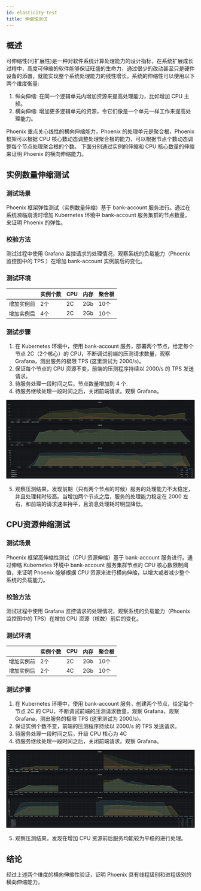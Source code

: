 ```yaml
---
id: elasticity-test
title: 伸缩性测试
---
```


## 概述

可伸缩性(可扩展性)是一种对软件系统计算处理能力的设计指标，在系统扩展成长过程中，高度可伸缩的软件能够保证旺盛的生命力，通过很少的改动甚至只是硬件设备的添置，就能实现整个系统处理能力的线性增长。系统的伸缩性可以使用以下两个维度衡量:

1. 纵向伸缩: 在同一个逻辑单元内增加资源来提高处理能力，比如增加 CPU 主频。
2. 横向伸缩: 增加更多逻辑单元的资源，令它们像是一个单元一样工作来提高处理能力。

Phoenix 重点关心线性的横向伸缩能力，Phoenix 的处理单元是聚合根，Phoenix 框架可以根据 CPU 核心数动态调整处理聚合根的能力，可以根据节点个数动态调整每个节点处理聚合根的个数。
下面分别通过实例的伸缩和 CPU 核心数量的伸缩来证明 Phoenix 的横向伸缩能力。

## 实例数量伸缩测试

### 测试场景

Phoenix 框架弹性测试（实例数量伸缩）基于 bank-account 服务进行。通过在系统濒临崩溃时增加 Kubernetes 环境中 bank-account 服务集群的节点数量，来证明 Phoenix 的弹性。

### 校验方法

测试过程中使用 Grafana 监控请求的处理情况，观察系统的负载能力（Phoenix 监控图中的 TPS ）在增加 bank-account 实例前后的变化。

### 测试环境

|            | 实例个数 | CPU  | 内存 | 聚合根 | 
| ---------- | -------- | ---- | ---- | ------ |
| 增加实例前 | 2个      | 2C   | 2Gb  | 10个   |
| 增加实例后 | 4个      | 2C   | 2Gb  | 10个   |


### 测试步骤

1. 在 Kubernetes 环境中，使用 bank-account 服务，部署两个节点，给定每个节点 2C（2个核心）的 CPU，不断调试前端的压测请求数量，观察 Grafana，测出服务的极限 TPS (这里测试为 2000/s)。
2. 保证每个节点的 CPU 资源不变，前端的压测程序持续以 2000/s 的 TPS 发送请求。
3. 待服务处理一段时间之后，节点数量增加到 4 个.
4. 待服务继续处理一段时间之后，关闭前端请求。观察 Grafana。

![show](../../assets/phoenix2.x/phoenix-test/elasticity/1.png)

5. 观察压测结果，发现前期（只有两个节点的时候）服务的处理能力不太稳定，并且处理耗时较高。当增加两个节点之后，服务的处理能力稳定在 2000 左右，和前端的请求速率持平，且消息处理耗时明显降低。

## CPU资源伸缩测试

### 测试场景

Phoenix 框架高伸缩性测试（CPU 资源伸缩）基于 bank-account 服务进行。通过伸缩 Kubernetes 环境中 bank-account 服务集群节点的 CPU 核心数限制阈值，来证明 Phoenix 能够根据 CPU 资源来进行横向伸缩，以增大或者减少整个系统的负载能力。

### 校验方法

测试过程中使用 Grafana 监控请求的处理情况，观察系统的负载能力（Phoenix 监控图中的 TPS）在增加 CPU 资源（核数）前后的变化。

### 测试环境

|            | 实例个数 | CPU  | 内存 | 聚合根 |
| ---------- | -------- | ---- | ---- | ------ |
| 增加实例前 | 2个      | 2C   | 2Gb  | 10个   |
| 增加实例后 | 2个      | 4C   | 2Gb  | 10个   |

### 测试步骤

1. 在 Kubernetes 环境中，使用 bank-account 服务，创建两个节点，给定每个节点 2C 的 CPU，不断调试前端的压测请求数量，观察 Grafana，观察 Grafana，测出服务的极限 TPS (这里测试为 2000/s)。
2. 保证实例个数不变，前端的压测程序持续以 2000/s 的 TPS 发送请求。
3. 待服务处理一段时间之后，升级 CPU 核心为 4C
4. 待服务继续处理一段时间之后，关闭前端请求。观察 Grafana。

![show](../../assets/phoenix2.x/phoenix-test/elasticity/2.png)

5. 观察压测结果，发现在增加 CPU 资源前后服务均能较为平稳的进行处理。

## 结论

经过上述两个维度的横向伸缩性验证，证明 Phoenix 具有线程级别和进程级别的横向伸缩能力。